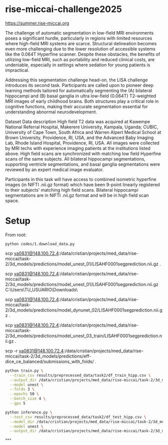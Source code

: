 # rise-miccai-challenge2025


https://summer.rise-miccai.org

The challenge of automatic segmentation in low-field MRI environments poses a significant hurdle, particularly in regions with limited resources where high-field MRI systems are scarce. Structural delineation becomes even more challenging due to the lower resolution of accessible systems like the 0.064T Hyperfine scanner. Despite these obstacles, the benefits of utilizing low-field MRI, such as portability and reduced clinical costs, are undeniable, especially in settings where sedation for young patients is impractical.

Addressing this segmentation challenge head-on, the LISA challenge introduces its second task. Participants are called upon to pioneer deep learning methods tailored for automatically segmenting the (A) bilateral hippocampi and (B) basal ganglia in ultra low-field (0.064T) T2-weighted MRI images of early childhood brains. Both structures play a critical role in cognitive functions, making their accurate segmentation essential for understanding abnormal neurodevelopment.


Dataset
Data description
High field T2 data was acquired at Kawempe National Referral Hospital, Makerere University, Kampala, Uganda; CUBIC, University of Cape Town, South Africa and Warren Alpert Medical School at Brown University, Providence, RI, USA, and the Advanced Baby Imaging Lab, Rhode Island Hospital, Providence, RI, USA. All images were collected by MRI techs with experience imaging patients at the institutions listed above. High field scans are synchronized with matching low field Hyperfine scans of the same subjects. All bilateral hippocampi segmentations, supporting ventricle segmentations, and basal ganglia segmentations were reviewed by an expert medical image evaluator.

Participants in this task will have access to combined isometric hyperfine images (in NIFTI .nii.gz format) which have been 9-point linearly registered to their subjects' matching high field scans. Bilateral hippocampi segmentations are in NIFTI .nii.gz format and will be in high field scan space.


# Setup

From root:
```
python codes/1.download_data.py
```

scp va0831@148.100.72.4:/data/cristian/projects/med_data/rise-miccai/task-2/3d_models/predictions/model_unest_01/LISAHF0001segprediction.nii.gz .

scp va0831@148.100.72.4:/data/cristian/projects/med_data/rise-miccai/task-2/3d_models/predictions/model_unest_01/LISAHF0001segprediction.nii.gz C:\Users\TU_USUARIO\Downloads\


scp va0831@148.100.72.4:/data/cristian/projects/med_data/rise-miccai/task-2/3d_models/predictions/model_dynunet_02/LISAHF0001segprediction.nii.gz .

scp va0831@148.100.72.4:/data/cristian/projects/med_data/rise-miccai/task-2/3d_models/predictions/model_unest_03_train/LISAHF0001segprediction.nii.gz .

scp -r va0831@148.100.72.4:/data/cristian/projects/med_data/rise-miccai/task-2/3d_models/predictions/eff-dice_ce_balanced/submissions_with_folds/ .



```bash
python train.py \
  --train_csv results/preprocessed_data/task2/df_train_hipp.csv \
  --output_dir /data/cristian/projects/med_data/rise-miccai/task-2/3d_models/results/model_unest_01 \
  --model unest \
  --folds 3 \
  --epochs 50 \
  --batch_size 4 \
  --gpu 5
```


```bash
python inference.py \
  --test_csv results/preprocessed_data/task2/df_test_hipp.csv \
  --model_dir /data/cristian/projects/med_data/rise-miccai/task-2/3d_models/results/model_unest_01/fold_0 \
  --model unest \
  --output_dir /data/cristian/projects/med_data/rise-miccai/task-2/3d_models/predictions/model_unest_01/
```
"""